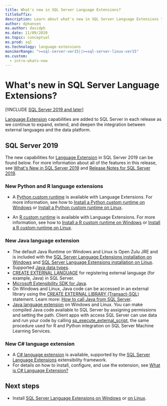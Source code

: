 ```yaml
---
title: What's new in SQL Server Language Extensions?
titleSuffix: 
description: Learn about what's new in SQL Server Language Extensions that expands, extends, and deepens the integration between external languages and the data platform.
author: dphansen
ms.author: davidph
ms.date: 11/09/2020
ms.topic: conceptual
ms.prod: sql
ms.technology: language-extensions
monikerRange: ">=sql-server-ver15||>=sql-server-linux-ver15"
ms.custom:
  - intro-whats-new
---
```


# What's new in SQL Server Language Extensions?
[!INCLUDE [SQL Server 2019 and later](../includes/applies-to-version/sqlserver2019.md)]

[Language Extension](language-extensions-overview.md) capabilities are added to SQL Server in each release as we continue to expand, extend, and deepen the integration between external languages and the data platform.

## SQL Server 2019

The new capabilities for [Language Extension](language-extensions-overview.md) in SQL Server 2019 can be found below. For more information about all of the features in this release, see [What's New in SQL Server 2019](../sql-server/what-s-new-in-sql-server-ver15.md) and [Release Notes for SQL Server 2019](../sql-server/sql-server-version-15-release-notes.md).

### New Python and R language extensions

- A [Python custom runtime](../machine-learning/install/custom-runtime-python.md) is available with Language Extensions. For more information, see how to [Install a Python custom runtime on Windows](../machine-learning/install/custom-runtime-python.md?view=sql-server-ver15&preserve-view=true) or [Install a Python custom runtime on Linux](../machine-learning/install/custom-runtime-python.md?view=sql-server-linux-ver15&preserve-view=true).

- An [R custom runtime](../machine-learning/install/custom-runtime-r.md) is available with Language Extensions. For more information, see how to [Install a R custom runtime on Windows](../machine-learning/install/custom-runtime-r.md?view=sql-server-ver15&preserve-view=true) or [Install a R custom runtime on Linux](../machine-learning/install/custom-runtime-r.md?view=sql-server-linux-ver15&preserve-view=true).

### New Java language extension

- The default Java Runtime on Windows and Linux is Open Zulu JRE and is included with the [SQL Server Language Extensions installation on Windows](install/windows-java.md) and [SQL Server Language Extensions installation on Linux](../linux/sql-server-linux-setup-language-extensions-java.md).
- Supported [Java data types](how-to/java-to-sql-data-types.md).
- [CREATE EXTERNAL LANGUAGE](../t-sql/statements/create-external-language-transact-sql.md) for registering external language (for example, Java) in SQL Server.
- [Microsoft Extensibility SDK for Java](how-to/extensibility-sdk-java-sql-server.md).
- On Windows and Linux, Java code can be accessed in an external library using the [CREATE EXTERNAL LIBRARY (Transact-SQL)](../t-sql/statements/create-external-library-transact-sql.md) statement. Learn more: [How to call Java from SQL Server](how-to/call-java-from-sql.md).
- [Java language extension](language-extensions-overview.md) on  Windows and Linux. You can make compiled Java code available to SQL Server by assigning permissions and setting the path. Client apps with access SQL Server can use data and run your code by calling [sp_execute_external_script](../relational-databases/system-stored-procedures/sp-execute-external-script-transact-sql.md), the same procedure used for R and Python integration on SQL Server Machine Learning Services.

### New C# language extension

- A [C# language extension](csharp-overview.md) is available, supported by the [SQL Server Language Extensions](language-extensions-overview.md) extensibility framework.
- For details on how to install, configure, and use the extension, see [What is C# Language Extension?](csharp-overview.md)

## Next steps

+ Install [SQL Server Language Extensions on Windows](install/windows-java.md) or [on Linux](../linux/sql-server-linux-setup-language-extensions-java.md).
